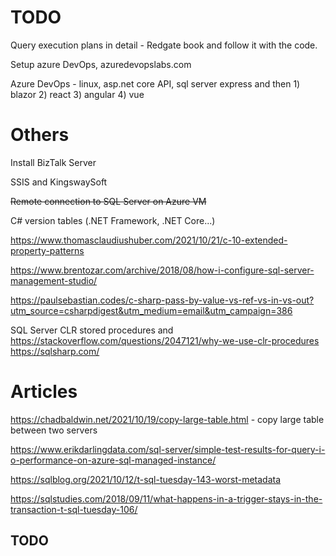 # TODO

Query execution plans in detail - Redgate book and follow it with the code.

Setup azure DevOps, azuredevopslabs.com

Azure DevOps - linux, asp.net core API, sql server express and then 1) blazor 2) react 3) angular 4) vue

# Others

Install BizTalk Server

SSIS and KingswaySoft

~~Remote connection to SQL Server on Azure VM~~

C# version tables (.NET Framework, .NET Core...)

https://www.thomasclaudiushuber.com/2021/10/21/c-10-extended-property-patterns

https://www.brentozar.com/archive/2018/08/how-i-configure-sql-server-management-studio/

https://paulsebastian.codes/c-sharp-pass-by-value-vs-ref-vs-in-vs-out?utm_source=csharpdigest&utm_medium=email&utm_campaign=386

SQL Server CLR stored procedures and https://stackoverflow.com/questions/2047121/why-we-use-clr-procedures https://sqlsharp.com/


# Articles

https://chadbaldwin.net/2021/10/19/copy-large-table.html - copy large table between two servers

https://www.erikdarlingdata.com/sql-server/simple-test-results-for-query-i-o-performance-on-azure-sql-managed-instance/

https://sqlblog.org/2021/10/12/t-sql-tuesday-143-worst-metadata

https://sqlstudies.com/2018/09/11/what-happens-in-a-trigger-stays-in-the-transaction-t-sql-tuesday-106/

## TODO


